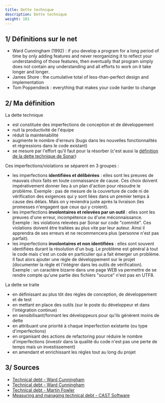 ```yaml
---
title: Dette technique
description: Dette technique
weight: 101
---
```


## 1/ Définitions sur le net
  
* Ward Cunningham (1992) : if you develop a program for a long period of time by only adding features and never reorganizing it to reflect your understanding of those features, then eventually that program simply does not contain any understanding and all efforts to work on it take longer and longer.
* James Shore : the cumulative total of less-than-perfect design and implementation
* Tom Poppendieck : everything that makes your code harder to change

## 2/ Ma définition
La dette technique 

* est constituée des imperfections de conception et de développement
* nuit la productivité de l'équipe
* réduit la maintenabilité
* augmente le nombre d'erreurs (bugs dans les nouvelles fonctionnalités et régressions dans le code existant)
* se mesure par l'effort qu'il faut pour la résorber (c'est aussi la [définition de la dette technique de Sonar](https://docs.sonarsource.com/sonarqube-server/latest/glossary/#t))

Ces imperfections/violations se séparent en 3 groupes :

* les imperfections **identifiées et délibérées** : elles sont les preuves de mauvais choix faits en toute connaissance de cause. Ces choix doivent impérativement donner lieu à un plan d'action pour résoudre le problème. Exemple : pas de mesure de la couverture de code ni de vérification des exigences qui y sont liées dans un premier temps à cause des délais. Mais on y reviendra juste après la livraison (les promesses n'engagent que ceux qui y croient).
* les imperfections **involontaires et relevées par un outil** : elles sont les preuves d'une erreur, incompétence ou d'une méconnaissance. Exemple : les violations relevées par Sonar sur code "commité". Ces violations doivent être traitées au plus vite par leur auteur. Ainsi il apprendra de ses erreurs et ne recommencera plus (personne n'est pas parfait).
* les imperfections **involontaires et non identifiées** : elles sont souvent identifiées durant la résolution d'un bug. Le problème est général à tout le code mais c'est un code en particulier qui a fait émerger un problème. Il faut alors ajouter une règle de développement sur le projet (documenter la règle et l'intégrer dans les outils de vérification). Exemple : un caractère bizarre dans une page WEB va permettre de se rendre compte qu'une partie des fichiers "source" n'est pas en UTF8.
	
La dette se traite

* en définissant au plus tôt des règles de conception, de développement et de test
* en mettant en place des outils (sur le poste du développeur et dans l'intégration continue)
* en sensibilisant/formant les développeurs pour qu'ils génèrent moins de dette
* en attribuant une priorité à chaque imperfection existante (ou type d'imperfections)
* en organisant des actions de refactoring pour réduire le nombre d'imperfections (investir dans la qualité du code n'est pas une perte de temps mais un investissement)
* en amendant et enrichissant les règles tout au long du projet

## 3/ Sources

* [Technical debt - Ward Cunningham](http://www.c2.com/cgi/wiki?WardExplainsDebtMetaphor)
* [Technical debt - Ward Cunningham](https://www.youtube.com/watch?v=pqeJFYwnkjE)
* [Technical debt - Martin Fowler](http://martinfowler.com/bliki/TechnicalDebt.html)
* [Measuring and managing technical debt - CAST Software](http://www.omg.org/news/meetings/tc/tx-14/special-events/cisq-presentations/CISQ-Seminar-2014-6-17-BILL-CURTIS-Measuring-and-Managing-Technical-Debt.pdf)
